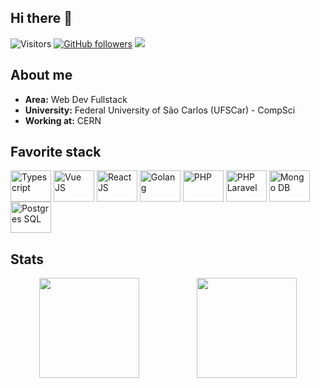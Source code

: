 ## Hi there 👋

![Visitors](https://komarev.com/ghpvc/?username=rodcoffani&color=cba6f7&style=flat&abbreviated=true)
[![GitHub followers](https://img.shields.io/github/followers/rodcoffani.svg?style=flat&label=Follow&color=f38ba8)](https://github.com/rodcoffani?tab=followers)
[<img src="https://img.shields.io/static/v1?message=LinkedIn&logo=linkedin&label=&color=89b4fa&labelColor=1e1e2e&logoColor=white&labelColor=&style=for-the-badge)">](https://www.linkedin.com/in/rcoff/)

###

## About me

- __Area:__ Web Dev Fullstack
- __University:__ Federal University of São Carlos (UFSCar) - CompSci
- __Working at:__ CERN

## Favorite stack
<div style="display: inline_block">
  <img align="center" alt="Typescript" height="50" width="65" src="https://cdn.jsdelivr.net/gh/devicons/devicon/icons/typescript/typescript-plain.svg">
  <img align="center" alt="Vue JS" height="50" width="65" src="https://cdn.jsdelivr.net/gh/devicons/devicon/icons/vuejs/vuejs-original.svg">
  <img align="center" alt="React JS" height="50" width="65" src="https://cdn.jsdelivr.net/gh/devicons/devicon/icons/react/react-original.svg">
  <img align="center" alt="Golang" height="50" width="65" src="https://cdn.jsdelivr.net/gh/devicons/devicon/icons/go/go-original.svg">
  <img align="center" alt="PHP" height="50" width="65" src="https://cdn.jsdelivr.net/gh/devicons/devicon/icons/php/php-original.svg">
  <img align="center" alt="PHP Laravel" height="50" width="65" src="https://cdn.jsdelivr.net/gh/devicons/devicon/icons/laravel/laravel-original.svg">
  <img align="center" alt="Mongo DB" height="50" width="65" src="https://cdn.jsdelivr.net/gh/devicons/devicon/icons/mongodb/mongodb-original-wordmark.svg">
  <img align="center" alt="Postgres SQL" height="50" width="65" src="https://cdn.jsdelivr.net/gh/devicons/devicon/icons/postgresql/postgresql-plain-wordmark.svg">
</div>

## Stats
<div style="display: flex; justify-content: space-around">
  <a href="https://github.com/rodcoffani"><img height=160 src="https://github-readme-stats.vercel.app/api?username=rodcoffani&show_icons=true&theme=dracula&include_all_commits=true&count_private=true&rank_icon=github"/></a>
  <a href="https://github.com/rodcoffani"><img height=160 src="https://github-readme-stats.vercel.app/api/top-langs/?username=rodcoffani&layout=compact&langs_count=6&theme=dracula"/>
  </a>
</div>
